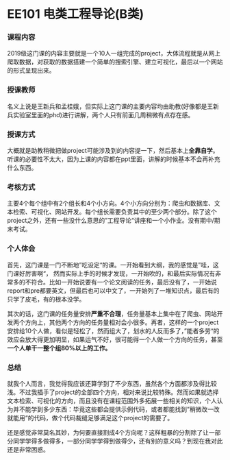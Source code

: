 # EE101 电类工程导论(B类)

### 课程内容

2019级这门课的内容主要就是一个10人一组完成的project，大体流程就是从网上爬取数据，对获取的数据搭建一个简单的搜索引擎、建立可视化，最后以一个网站的形式呈现出来。

### 授课教师

名义上说是王新兵和孟桂娥，但实际上这门课的主要内容均由助教(好像都是王新兵实验室里面的phd)进行讲解，两个人只有前面几周稍微有点存在感。

###  授课方式

大概就是助教稍微把做project可能涉及到的内容提一下，然后基本上**全靠自学**。听课的必要性不太大，因为上课的内容都在ppt里面，讲解的时候基本不会再补充什么东西。 

### 考核方式

主要4个每个组中有2个组长和4个小方向。4个小方向分别为：爬虫和数据库、文本检索、可视化、网站开发。每个组长需要负责其中的至少两个部分。除了这个project之外，还有一些没什么意思的”工程导论“讲座和一个小作业。没有期中/期末考试。

### 个人体会

首先，这门课是一门不断地”吃设定“的课。一开始看到大纲，我的感觉是”哇，这门课好厉害啊“， 然而实际上手的时候才发现，一开始吹的，和最后实际情况有非常多的不符合。比如一开始说要有一个论文阅读的任务，最后没有了，一开始说report和pre都要英文，但最后也可以中文了，一开始列了一堆知识点，最后有的只学了皮毛，有的根本没学。

其次的话，这门课的任务量安排**严重不合理**，任务量基本上集中在了爬虫、网站开发两个方向上，其他两个方向的任务量相对会小很多。再者，这样的一个project安排给10个人做，看似是轻松了，然而组大了，划水的人反而多了，”能者多劳“的效应会放大得更加明显，如果运气不好，很可能得一个人做一个方向的任务，甚至**一个人单干一整个组80%以上的工作。**

### 总结 

就我个人而言，我觉得我应该还算学到了不少东西，虽然各个方面都涉及得比较浅。不过我插手了project的全部四个方向，相对来说比较特殊。然而如果就选择文本检索、可视化的方向，而且没有在课程范围外多拓展一些相关的知识，个人认为并不能学到多少东西：毕竟这些都会提供示例代码，或者都能找到”稍微改一改就能用“的代码，做个代码裁缝足够满足这个project的需要了。

还是感觉非常莫名其妙，为何要直接割成4个方向呢？这样粗暴的分割除了让一部分同学学得多做得多，一部分同学学得到做得少，还有别的意义吗？到现在我对此还是非常困惑。

